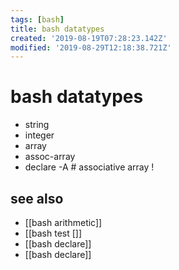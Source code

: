 ```yaml
---
tags: [bash]
title: bash datatypes
created: '2019-08-19T07:28:23.142Z'
modified: '2019-08-29T12:18:38.721Z'
---
```


# bash datatypes

- string
- integer
- array
- assoc-array
- declare -A                # associative array !

## see also
- [[bash arithmetic]]
- [[bash test []]
- [[bash declare]]
- [[bash declare]]
